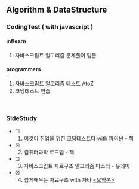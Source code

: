 ## Algorithm & DataStructure

### CodingTest ( with javascript )

#### inflearn

1. 자바스크립트 알고리즘 문제풀이 입문

#### programmers

1. 자바스크립트 알고리즘 테스트 AtoZ
2. 코딩테스트 연습

<br>

### SideStudy

- [ ] 1. 이것이 취업을 위한 코딩테스트다 with 파이썬 - 책
- [x] 2. 컴퓨터과학 로드맵 - 책
- [ ] 3. 자바스크립트 자료구조 알고리즘 마스터 - 유데미
- [x] 4. 쉽게배우는 자료구조 with 자바 <a href="https://www.notion.so/with-224cee9b27534edfa345b444731a6689"><요약본></a>
